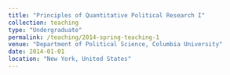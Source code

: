 ```yaml
---
title: "Principles of Quantitative Political Research I"
collection: teaching
type: "Undergraduate"
permalink: /teaching/2014-spring-teaching-1
venue: "Department of Political Science, Columbia University"
date: 2014-01-01
location: "New York, United States"
---
```

